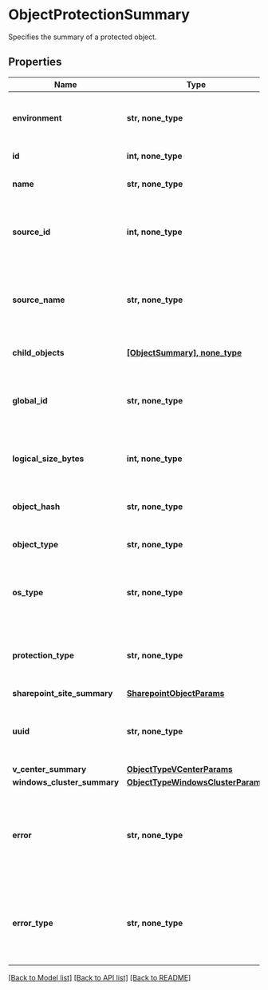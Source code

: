 # ObjectProtectionSummary

Specifies the summary of a protected object.

## Properties
Name | Type | Description | Notes
------------ | ------------- | ------------- | -------------
**environment** | **str, none_type** | Specifies the environment of the object. | [optional] 
**id** | **int, none_type** | Specifies object id. | [optional] 
**name** | **str, none_type** | Specifies the name of the object. | [optional] 
**source_id** | **int, none_type** | Specifies registered source id to which object belongs. | [optional] 
**source_name** | **str, none_type** | Specifies registered source name to which object belongs. | [optional] 
**child_objects** | [**[ObjectSummary], none_type**](ObjectSummary.md) | Specifies child object details. | [optional] 
**global_id** | **str, none_type** | Specifies the global id which is a unique identifier of the object. | [optional] 
**logical_size_bytes** | **int, none_type** | Specifies the logical size of object in bytes. | [optional] 
**object_hash** | **str, none_type** | Specifies the hash identifier of the object. | [optional] 
**object_type** | **str, none_type** | Specifies the type of the object. | [optional] 
**os_type** | **str, none_type** | Specifies the operating system type of the object. | [optional] 
**protection_type** | **str, none_type** | Specifies the protection type of the object if any. | [optional] 
**sharepoint_site_summary** | [**SharepointObjectParams**](SharepointObjectParams.md) |  | [optional] 
**uuid** | **str, none_type** | Specifies the uuid which is a unique identifier of the object. | [optional] 
**v_center_summary** | [**ObjectTypeVCenterParams**](ObjectTypeVCenterParams.md) |  | [optional] 
**windows_cluster_summary** | [**ObjectTypeWindowsClusterParams**](ObjectTypeWindowsClusterParams.md) |  | [optional] 
**error** | **str, none_type** | Specifies the error message if an error occurred during creation of the object protection. | [optional] 
**error_type** | **str, none_type** | Specifies the type of error which occurred during creation of the object protection. | [optional] 

[[Back to Model list]](../README.md#documentation-for-models) [[Back to API list]](../README.md#documentation-for-api-endpoints) [[Back to README]](../README.md)


